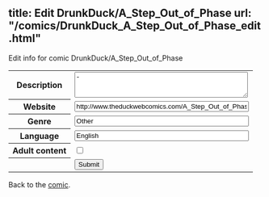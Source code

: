 title: Edit DrunkDuck/A_Step_Out_of_Phase
url: "/comics/DrunkDuck_A_Step_Out_of_Phase_edit.html"
---
Edit info for comic DrunkDuck/A_Step_Out_of_Phase

<form name="comic" action="http://gaepostmail.appspot.com/comic/" method="post">
<table class="comicinfo">
<tr>
<th>Description</th><td><textarea name="description" cols="40" rows="3">-</textarea></td>
</tr>
<tr>
<th>Website</th><td><input type="text" name="url" value="http://www.theduckwebcomics.com/A_Step_Out_of_Phase/" size="40"/></td>
</tr>
<tr>
<th>Genre</th><td><input type="text" name="genre" value="Other" size="40"/></td>
</tr>
<tr>
<th>Language</th><td><input type="text" name="language" value="English" size="40"/></td>
</tr>
<tr>
<th>Adult content</th><td><input type="checkbox" name="adult" value="adult" /></td>
</tr>
<tr>
<th></th><td>
<input type="hidden" name="comic" value="DrunkDuck_A_Step_Out_of_Phase" />
<input type="submit" name="submit" value="Submit" />
</td>
</tr>
</table>
</form>

Back to the [comic](DrunkDuck_A_Step_Out_of_Phase.html).
